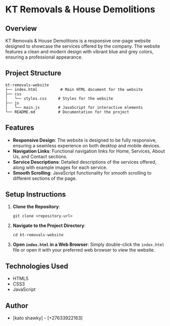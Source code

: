 # KT Removals & House Demolitions

## Overview
KT Removals & House Demolitions is a responsive one-page website designed to showcase the services offered by the company. The website features a clean and modern design with vibrant blue and grey colors, ensuring a professional appearance.

## Project Structure
```
kt-removals-website
├── index.html          # Main HTML document for the website
├── css
│   └── styles.css     # Styles for the website
├── js
│   └── main.js        # JavaScript for interactive elements
└── README.md          # Documentation for the project
```

## Features
- **Responsive Design**: The website is designed to be fully responsive, ensuring a seamless experience on both desktop and mobile devices.
- **Navigation Links**: Functional navigation links for Home, Services, About Us, and Contact sections.
- **Service Descriptions**: Detailed descriptions of the services offered, along with example images for each service.
- **Smooth Scrolling**: JavaScript functionality for smooth scrolling to different sections of the page.

## Setup Instructions
1. **Clone the Repository**: 
   ```
   git clone <repository-url>
   ```
2. **Navigate to the Project Directory**:
   ```
   cd kt-removals-website
   ```
3. **Open `index.html` in a Web Browser**: 
   Simply double-click the `index.html` file or open it with your preferred web browser to view the website.

## Technologies Used
- HTML5
- CSS3
- JavaScript

## Author
- [kato shawky] - [+27633922163]